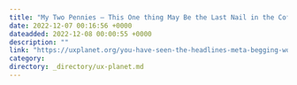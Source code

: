 ```yaml
---
title: "My Two Pennies — This One thing May Be the Last Nail in the Coffin For Facebook"
date: 2022-12-07 00:16:56 +0000
dateadded: 2022-12-08 00:00:55 +0000
description: ""
link: "https://uxplanet.org/you-have-seen-the-headlines-meta-begging-workers-to-use-its-metaverse-and-meta-lays-off-workers-f24df860aed3?source=rss----819cc2aaeee0---4"
category:
directory: _directory/ux-planet.md
---
```


